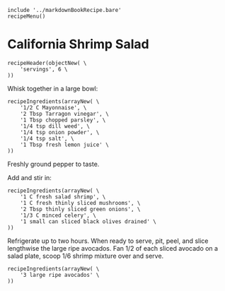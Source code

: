 ~~~ markdown-script
include '../markdownBookRecipe.bare'
recipeMenu()
~~~

# California Shrimp Salad

~~~ markdown-script
recipeHeader(objectNew( \
    'servings', 6 \
))
~~~

Whisk together in a large bowl:

~~~ markdown-script
recipeIngredients(arrayNew( \
    '1/2 C Mayonnaise', \
    '2 Tbsp Tarragon vinegar', \
    '1 Tbsp chopped parsley', \
    '1/4 tsp dill weed', \
    '1/4 tsp onion powder', \
    '1/4 tsp salt', \
    '1 Tbsp fresh lemon juice' \
))
~~~

Freshly ground pepper to taste.

Add and stir in:

~~~ markdown-script
recipeIngredients(arrayNew( \
    '1 C fresh salad shrimp', \
    '1 C fresh thinly sliced mushrooms', \
    '2 Tbsp thinly sliced green onions', \
    '1/3 C minced celery', \
    '1 small can sliced black olives drained' \
))
~~~

Refrigerate up to two hours. When ready to serve, pit, peel, and slice lengthwise the large ripe
avocados. Fan 1/2 of each sliced avocado on a salad plate, scoop 1/6 shrimp mixture over and serve.

~~~ markdown-script
recipeIngredients(arrayNew( \
    '3 large ripe avocados' \
))
~~~
